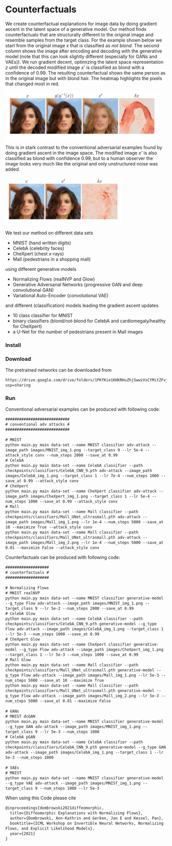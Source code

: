 # Counterfactuals

We create counterfactual explanations for image data by doing gradient ascent in the latent space of a generative model.
Our method finds counterfactuals that are structurally different to the original image and resemble samples from the target class.
For the example shown below we start from the original image *x* that is classified as *not blond*. The second column shows the image after encoding and decoding with the generative model (note that this can look slightly different (especially for GANs and VAEs)). We run gradient decent, optimizing the latent space representation *z* until the decoded modified image *x'* is classified as blond with a confidence of 0.99.
The resulting counterfactual shows the same person as in the original image but with blond hair. The heatmap highlights the pixels that changed most in red.

<img src="results/overview_CelebA_img_1_z_Glow_save_at_0.99.png" height="150">

This is in stark contrast to the conventional adversarial examples found by doing gradient ascent in the image space. The modified image *x'* is also classified as blond with confidence 0.99, but to a human observer the image looks very much like the original and only unstructured noise was added.

<img src="results/overview_CelebA_img_1_conv_save_at_0.99.png" height="150">

We test our method on different data sets
- MNIST (hand written digits)
- CelebA (celebrity faces)
- CheXpert (chest x-rays)
- Mall (pedestrians in a shopping mall)

using different generative models
- Normalizing Flows (realNVP and Glow)
- Generative Adversarial Networks (progressive GAN and deep convolutional GAN)
- Variational Auto-Encoder (convolutional VAE)

and different (classification) models leading the gradient ascent updates
- 10 class classifier for MNIST
- binary classifiers (blond/not-blond for CelebA and cardiomegaly/healthy for CheXpert)
- a U-Net for the number of pedestrians present in Mall images

### Install


### Download
The pretrained networks can be downloaded from
```
https://drive.google.com/drive/folders/1PKfKie1KHKRHuZhjSwwiVsCYMitZFvjV?usp=sharing
```

### Run
Conventional adversarial examples can be produced with following code:
```
############################
# conventional adv attacks #
############################

# MNIST
python main.py main data-set --name MNIST classifier adv-attack --image_path images/MNIST_img_1.png --target_class 9 --lr 5e-4 --attack_style conv --num_steps 2000 --save_at 0.99
# CelebA
python main.py main data-set --name CelebA classifier --path checkpoints/classifiers/CelebA_CNN_9.pth adv-attack --image_path images/CelebA_img_1.png --target_class 1 --lr 7e-4 --num_steps 1000 --save_at 0.99 --attack_style conv
# CheXpert
python main.py main data-set --name CheXpert classifier adv-attack --image_path images/CheXpert_img_1.png --target_class 1 --lr 5e-4 --num_steps 1000 --save_at 0.99 --attack_style conv
# Mall
python main.py main data-set --name Mall classifier --path checkpoints/classifiers/Mall_UNet_ultrasmall.pth adv-attack --image_path images/Mall_img_1.png --lr 1e-4 --num_steps 5000 --save_at 10 --maximize True --attack_style conv
python main.py main data-set --name Mall classifier --path checkpoints/classifiers/Mall_UNet_ultrasmall.pth adv-attack --image_path images/Mall_img_2.png --lr 1e-4 --num_steps 5000 --save_at 0.01 --maximize False --attack_style conv

```
Counterfactuals can be produced with following code:
```
###################
# counterfactuals #
###################

# Normalizing Flows
# MNIST realNVP
python main.py main data-set --name MNIST classifier generative-model --g_type Flow adv-attack --image_path images/MNIST_img_1.png --target_class 9 --lr 5e-2 --num_steps 2000 --save_at 0.99
# CelebA Glow
python main.py main data-set --name CelebA classifier --path checkpoints/classifiers/CelebA_CNN_9.pth generative-model --g_type Flow adv-attack --image_path images/CelebA_img_1.png --target_class 1 --lr 5e-3 --num_steps 1000 --save_at 0.99
# CheXpert Glow
python main.py main data-set --name CheXpert classifier generative-model --g_type Flow adv-attack --image_path images/CheXpert_img_1.png --target_class 1 --lr 5e-3 --num_steps 1000 --save_at 0.99
# Mall Glow
python main.py main data-set --name Mall classifier --path checkpoints/classifiers/Mall_UNet_ultrasmall.pth generative-model --g_type Flow adv-attack --image_path images/Mall_img_1.png --lr 5e-3 --num_steps 5000 --save_at 10 --maximize True
python main.py main data-set --name Mall classifier --path checkpoints/classifiers/Mall_UNet_ultrasmall.pth generative-model --g_type Flow adv-attack --image_path images/Mall_img_2.png --lr 5e-3 --num_steps 5000 --save_at 0.01 --maximize False

# GANs
# MNIST dcGAN
python main.py main data-set --name MNIST classifier generative-model --g_type GAN adv-attack --image_path images/MNIST_img_1.png --target_class 9 --lr 5e-3 --num_steps 1000
# CelebA pGAN
python main.py main data-set --name CelebA classifier --path checkpoints/classifiers/CelebA_CNN_9.pth generative-model --g_type GAN adv-attack --image_path images/CelebA_img_1.png --target_class 1 --lr 5e-3 --num_steps 1000

# VAEs
# MNIST
python main.py main data-set --name MNIST classifier generative-model --g_type VAE adv-attack --image_path images/MNIST_img_1.png --target_class 9 --num_steps 1000 --lr 5e-3

```

When using this Code please cite

```
@inproceedings{dombrowski2021diffeomorphic,
  title={Diffeomorphic Explanations with Normalizing Flows},
  author={Dombrowski, Ann-Kathrin and Gerken, Jan E and Kessel, Pan},
  booktitle={ICML Workshop on Invertible Neural Networks, Normalizing Flows, and Explicit Likelihood Models},
  year={2021}
}
```

